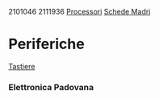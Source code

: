 2101046
2111936
[Processori](componenti/processori.md)
[Schede Madri](componenti/schede_madri.md)
# Periferiche
[Tastiere](periferiche/tastiere.md)
### Elettronica Padovana
